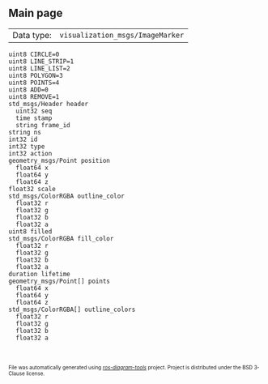 <!--
File was automatically generated using 'ros-diagram-tools' project.
Project is distributed under the BSD 3-Clause license.
-->

## Main page

|     |     |
| --- | --- |
| Data type: | `visualization_msgs/ImageMarker` |

```
uint8 CIRCLE=0
uint8 LINE_STRIP=1
uint8 LINE_LIST=2
uint8 POLYGON=3
uint8 POINTS=4
uint8 ADD=0
uint8 REMOVE=1
std_msgs/Header header
  uint32 seq
  time stamp
  string frame_id
string ns
int32 id
int32 type
int32 action
geometry_msgs/Point position
  float64 x
  float64 y
  float64 z
float32 scale
std_msgs/ColorRGBA outline_color
  float32 r
  float32 g
  float32 b
  float32 a
uint8 filled
std_msgs/ColorRGBA fill_color
  float32 r
  float32 g
  float32 b
  float32 a
duration lifetime
geometry_msgs/Point[] points
  float64 x
  float64 y
  float64 z
std_msgs/ColorRGBA[] outline_colors
  float32 r
  float32 g
  float32 b
  float32 a


```


</br>
<font size="1">
File was automatically generated using <a href="https://github.com/anetczuk/ros-diagram-tools"><i>ros-diagram-tools</i></a> project.
Project is distributed under the BSD 3-Clause license.
</font>
